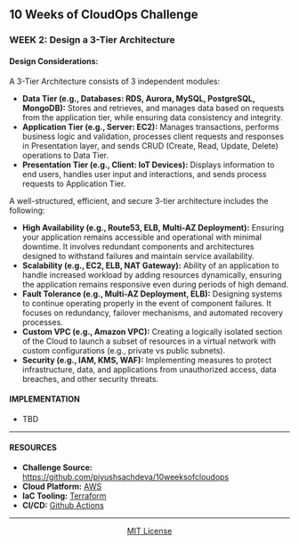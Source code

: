 ## 10 Weeks of CloudOps Challenge

### WEEK 2: Design a 3-Tier Architecture

#### Design Considerations: 

A 3-Tier Architecture consists of 3 independent modules: 
- <b>Data Tier (e.g., Databases: RDS, Aurora, MySQL, PostgreSQL, MongoDB):</b> Stores and retrieves, and manages data based on requests from the application tier, while ensuring data consistency and integrity.
- <b>Application Tier (e.g., Server: EC2):</b> Manages transactions, performs business logic and validation, processes client requests and responses in Presentation layer, and sends CRUD (Create, Read, Update, Delete) operations to Data Tier.
- <b>Presentation Tier (e.g., Client: IoT Devices):</b> Displays information to end users, handles user input and interactions, and sends process requests to Application Tier.

A well-structured, efficient, and secure 3-tier architecture includes the following:
- <b>High Availability (e.g., Route53, ELB, Multi-AZ Deployment):</b> Ensuring your application remains accessible and operational with minimal downtime. It involves redundant components and architectures designed to withstand failures and maintain service availability.
- <b>Scalability (e.g., EC2, ELB, NAT Gateway):</b> Ability of an application to handle increased workload by adding resources dynamically, ensuring the application remains responsive even during periods of high demand.
- <b>Fault Tolerance (e.g., Multi-AZ Deployment, ELB):</b> Designing systems to continue operating properly in the event of component failures. It focuses on redundancy, failover mechanisms, and automated recovery processes.
- <b>Custom VPC (e.g., Amazon VPC):</b> Creating a logically isolated section of the Cloud to launch a subset of resources in a virtual network with custom configurations (e.g., private vs public subnets).
- <b>Security (e.g., IAM, KMS, WAF):</b> Implementing measures to protect infrastructure, data, and applications from unauthorized access, data breaches, and other security threats.



#### IMPLEMENTATION

- TBD


---

#### RESOURCES 
- <b>Challenge Source:</b> https://github.com/piyushsachdeva/10weeksofcloudops
- <b>Cloud Platform:</b> [AWS](https://aws.amazon.com) 
- <b>IaC Tooling:</b> [Terraform](https://www.terraform.io)
- <b>CI/CD:</b> [Github Actions](https://docs.github.com/en/actions)

---

<p align='center'><a href='https://choosealicense.com/licenses/mit/' target='_blank'>MIT 
License</a></p>
